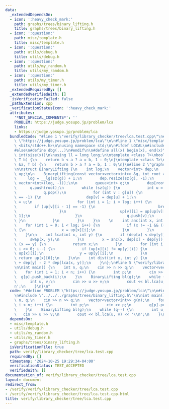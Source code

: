 ```yaml
---
data:
  _extendedDependsOn:
  - icon: ':heavy_check_mark:'
    path: graphs/trees/binary_lifting.h
    title: graphs/trees/binary_lifting.h
  - icon: ':question:'
    path: misc/template.h
    title: misc/template.h
  - icon: ':question:'
    path: utils/debug.h
    title: utils/debug.h
  - icon: ':question:'
    path: utils/my_random.h
    title: utils/my_random.h
  - icon: ':question:'
    path: utils/my_timer.h
    title: utils/my_timer.h
  _extendedRequiredBy: []
  _extendedVerifiedWith: []
  _isVerificationFailed: false
  _pathExtension: cpp
  _verificationStatusIcon: ':heavy_check_mark:'
  attributes:
    '*NOT_SPECIAL_COMMENTS*': ''
    PROBLEM: https://judge.yosupo.jp/problem/lca
    links:
    - https://judge.yosupo.jp/problem/lca
  bundledCode: "#line 1 \"verify/library_checker/tree/lca.test.cpp\"\n#define PROBLEM\
    \ \"https://judge.yosupo.jp/problem/lca\"\n\n#line 1 \"misc/template.h\"\n#include\
    \ <bits/stdc++.h>\n\nusing namespace std;\n\n#ifdef LOCAL\n#include <utils>\n\
    #else\n#define dbg(...)\n#endif\n\n#define all(x) begin(x), end(x)\n#define sz(x)\
    \ int(size(x))\n\nusing ll = long long;\n\ntemplate <class T>\nbool ckmin(T &a,\
    \ T b) {\n    return b < a ? a = b, 1 : 0;\n}\ntemplate <class T>\nbool ckmax(T\
    \ &a, T b) {\n    return b > a ? a = b, 1 : 0;\n}\n#line 2 \"graphs/trees/binary_lifting.h\"\
    \n\nstruct BinaryLifting {\n    int log;\n    vector<int> dep;\n    vector<vector<int>>\
    \ up;\n\n    BinaryLifting(const vector<vector<int>> &g, int root = 0) {\n   \
    \     log = __lg(sz(g)) + 1;\n        dep.resize(sz(g), -1);\n        up = vector(sz(g),\
    \ vector<int>(log, -1));\n\n        queue<int> q;\n        dep[root] = 0;\n  \
    \      q.push(root);\n        while (sz(q)) {\n            int u = q.front();\n\
    \            q.pop();\n            for (int v : g[u]) {\n                if (dep[v]\
    \ == -1) {\n                    dep[v] = dep[u] + 1;\n                    up[v][0]\
    \ = u;\n                    for (int i = 1; i < log; i++) {\n                \
    \        if (up[v][i - 1] == -1) {\n                            break;\n     \
    \                   }\n                        up[v][i] = up[up[v][i - 1]][i -\
    \ 1];\n                    }\n                    q.push(v);\n               \
    \ }\n            }\n        }\n    }\n    \n    int anc(int x, int k) {\n    \
    \    for (int i = 0; i < log; i++) {\n            if (x != -1 && ((k >> i) & 1))\
    \ {\n                x = up[x][i];\n            }\n        }\n        return x;\n\
    \    }\n\n    int lca(int x, int y) {\n        if (dep[x] < dep[y]) {\n      \
    \      swap(x, y);\n        }\n        x = anc(x, dep[x] - dep[y]);\n        if\
    \ (x == y) {\n            return x;\n        }\n        for (int i = log - 1;\
    \ i >= 0; i--) {\n            if (up[x][i] != up[y][i]) {\n                x =\
    \ up[x][i];\n                y = up[y][i];\n            }\n        }\n       \
    \ return up[x][0];\n    }\n\n    int dist(int x, int y) {\n        return dep[x]\
    \ + dep[y] - 2 * dep[lca(x, y)];\n    }\n};\n#line 5 \"verify/library_checker/tree/lca.test.cpp\"\
    \n\nint main() {\n    int n, q;\n    cin >> n >> q;\n    vector<vector<int>> g(n);\n\
    \    for (int i = 1; i < n; i++) {\n        int p;\n        cin >> p;\n      \
    \  g[p].push_back(i);\n    }\n    BinaryLifting bl(g);\n    while (q--) {\n  \
    \      int u, v;\n        cin >> u >> v;\n        cout << bl.lca(u, v) << '\\\
    n';\n    }\n}\n"
  code: "#define PROBLEM \"https://judge.yosupo.jp/problem/lca\"\n\n#include \"../../../misc/template.h\"\
    \n#include \"../../../graphs/trees/binary_lifting.h\"\n\nint main() {\n    int\
    \ n, q;\n    cin >> n >> q;\n    vector<vector<int>> g(n);\n    for (int i = 1;\
    \ i < n; i++) {\n        int p;\n        cin >> p;\n        g[p].push_back(i);\n\
    \    }\n    BinaryLifting bl(g);\n    while (q--) {\n        int u, v;\n     \
    \   cin >> u >> v;\n        cout << bl.lca(u, v) << '\\n';\n    }\n}"
  dependsOn:
  - misc/template.h
  - utils/debug.h
  - utils/my_random.h
  - utils/my_timer.h
  - graphs/trees/binary_lifting.h
  isVerificationFile: true
  path: verify/library_checker/tree/lca.test.cpp
  requiredBy: []
  timestamp: '2024-10-25 19:29:34-04:00'
  verificationStatus: TEST_ACCEPTED
  verifiedWith: []
documentation_of: verify/library_checker/tree/lca.test.cpp
layout: document
redirect_from:
- /verify/verify/library_checker/tree/lca.test.cpp
- /verify/verify/library_checker/tree/lca.test.cpp.html
title: verify/library_checker/tree/lca.test.cpp
---
```

